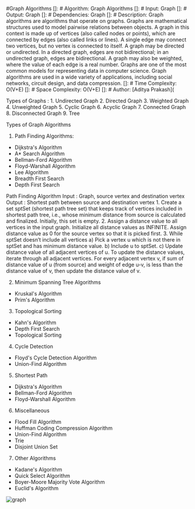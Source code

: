 #Graph Algorithms
[]: # Algorithm: Graph Algorithms
[]: # Input: Graph
[]: # Output: Graph
[]: # Dependencies: Graph
[]: # Description: Graph algorithms are algorithms that operate on graphs. Graphs are mathematical structures used to model pairwise relations between objects. A graph in this context is made up of vertices (also called nodes or points), which are connected by edges (also called links or lines). A single edge may connect two vertices, but no vertex is connected to itself. A graph may be directed or undirected. In a directed graph, edges are not bidirectional; in an undirected graph, edges are bidirectional. A graph may also be weighted, where the value of each edge is a real number. Graphs are one of the most common models for representing data in computer science. Graph algorithms are used in a wide variety of applications, including social networks, circuit design, and data compression.
[]: # Time Complexity: O(V+E)
[]: # Space Complexity: O(V+E)
[]: # Author: [Aditya Prakash](


Types of Graphs : 
    1. Undirected Graph
    2. Directed Graph
    3. Weighted Graph
    4. Unweighted Graph
    5. Cyclic Graph
    6. Acyclic Graph
    7. Connected Graph
    8. Disconnected Graph
    9. Tree





Types of Graph Algorithms

1. Path Finding Algorithms:
* Dijkstra's Algorithm
* A* Search Algorithm
* Bellman-Ford Algorithm
* Floyd-Warshall Algorithm
* Lee Algorithm
* Breadth First Search
* Depth First Search

Path Finding Algorithm 
 Input : Graph, source vertex and destination vertex
    Output : Shortest path between source and destination vertex
    1. Create a set sptSet (shortest path tree set) that keeps track of vertices included in shortest path tree, i.e., whose minimum distance from source is calculated and finalized. Initially, this set is empty.
    2. Assign a distance value to all vertices in the input graph. Initialize all distance values as INFINITE. Assign distance value as 0 for the source vertex so that it is picked first.
    3. While sptSet doesn’t include all vertices
        a) Pick a vertex u which is not there in sptSet and has minimum distance value.
        b) Include u to sptSet.
        c) Update distance value of all adjacent vertices of u. To update the distance values, iterate through all adjacent vertices. For every adjacent vertex v, if sum of distance value of u (from source) and weight of edge u-v, is less than the distance value of v, then update the distance value of v.




2. Minimum Spanning Tree Algorithms
* Kruskal's Algorithm
* Prim's Algorithm

3. Topological Sorting
* Kahn's Algorithm
* Depth First Search
* Topological Sorting


4. Cycle Detection
* Floyd's Cycle Detection Algorithm
* Union-Find Algorithm

5. Shortest Path
* Dijkstra's Algorithm
* Bellman-Ford Algorithm
* Floyd-Warshall Algorithm

6. Miscellaneous
* Flood Fill Algorithm
* Huffman Coding Compression Algorithm
* Union-Find Algorithm
* Trie
* Disjoint Union Set

7. Other Algorithms
* Kadane's Algorithm
* Quick Select Algorithm
* Boyer-Moore Majority Vote Algorithm
* Euclid's Algorithm




![graph](https://miro.medium.com/max/1400/1*lJ5SvUUDWHMTC9TsePIt1A.png)

